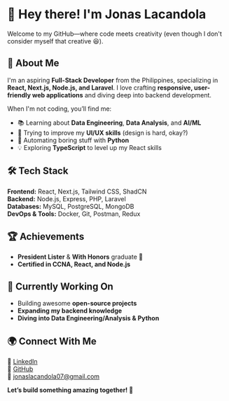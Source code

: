 # 👋 Hey there! I'm Jonas Lacandola

Welcome to my GitHub—where code meets creativity (even though I don't consider myself that creative 😆).  

## 🚀 About Me  
I'm an aspiring **Full-Stack Developer** from the Philippines, specializing in **React, Next.js, Node.js, and Laravel**. I love crafting **responsive, user-friendly web applications** and diving deep into backend development.  

When I'm not coding, you’ll find me:  
- 📚 Learning about **Data Engineering**, **Data Analysis**, and **AI/ML**  
- 🎨 Trying to improve my **UI/UX skills** (design is hard, okay?)  
- 🤖 Automating boring stuff with **Python**  
- 💡 Exploring **TypeScript** to level up my React skills  

## 🛠 Tech Stack  
**Frontend:** React, Next.js, Tailwind CSS, ShadCN  
**Backend:** Node.js, Express, PHP, Laravel  
**Databases:** MySQL, PostgreSQL, MongoDB  
**DevOps & Tools:** Docker, Git, Postman, Redux  

## 🏆 Achievements  
- **President Lister** & **With Honors** graduate 🏅  
- **Certified in CCNA, React, and Node.js**   

## 🎯 Currently Working On  
- Building awesome **open-source projects**  
- **Expanding my backend knowledge**  
- **Diving into Data Engineering/Analysis & Python**  

## 🌍 Connect With Me  
📌 [LinkedIn](https://linkedin.com/in/jonaslacandola0617)  
🐙 [GitHub](https://github.com/jonaslacandola)  
📩 jonaslacandola07@gmail.com  

**Let’s build something amazing together! 🚀**  
